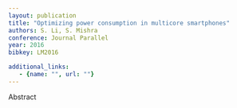 ```yaml
---
layout: publication
title: "Optimizing power consumption in multicore smartphones"
authors: S. Li, S. Mishra
conference: Journal Parallel
year: 2016
bibkey: LM2016

additional_links:
   - {name: "", url: ""}
---
```

Abstract
